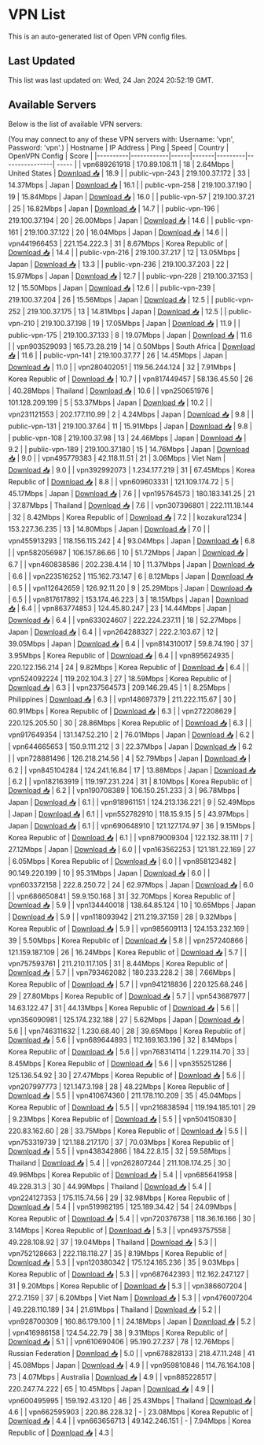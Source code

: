 # VPN List

This is an auto-generated list of Open VPN config files.

## Last Updated

This list was last updated on: Wed, 24 Jan 2024 20:52:19 GMT.

## Available Servers

Below is the list of available VPN servers:

(You may connect to any of these VPN servers with: Username: 'vpn', Password: 'vpn'.)
| Hostname | IP Address | Ping | Speed | Country | OpenVPN Config | Score |
|----------|------------|------|-------|---------|----------------| ----- |
| vpn689261918 | 170.89.108.11 | 18 | 2.64Mbps | United States | [Download 📥](./configs/server_0_US.ovpn) | 18.9 |
| public-vpn-243 | 219.100.37.172 | 33 | 14.37Mbps | Japan | [Download 📥](./configs/server_1_JP.ovpn) | 16.1 |
| public-vpn-258 | 219.100.37.190 | 19 | 15.84Mbps | Japan | [Download 📥](./configs/server_2_JP.ovpn) | 16.0 |
| public-vpn-57 | 219.100.37.21 | 25 | 16.82Mbps | Japan | [Download 📥](./configs/server_3_JP.ovpn) | 14.7 |
| public-vpn-196 | 219.100.37.194 | 20 | 26.00Mbps | Japan | [Download 📥](./configs/server_4_JP.ovpn) | 14.6 |
| public-vpn-161 | 219.100.37.122 | 20 | 16.04Mbps | Japan | [Download 📥](./configs/server_5_JP.ovpn) | 14.6 |
| vpn441966453 | 221.154.222.3 | 31 | 8.67Mbps | Korea Republic of | [Download 📥](./configs/server_6_KR.ovpn) | 14.4 |
| public-vpn-216 | 219.100.37.217 | 12 | 13.05Mbps | Japan | [Download 📥](./configs/server_7_JP.ovpn) | 13.3 |
| public-vpn-236 | 219.100.37.203 | 22 | 15.97Mbps | Japan | [Download 📥](./configs/server_8_JP.ovpn) | 12.7 |
| public-vpn-228 | 219.100.37.153 | 12 | 15.50Mbps | Japan | [Download 📥](./configs/server_9_JP.ovpn) | 12.6 |
| public-vpn-239 | 219.100.37.204 | 26 | 15.56Mbps | Japan | [Download 📥](./configs/server_10_JP.ovpn) | 12.5 |
| public-vpn-252 | 219.100.37.175 | 13 | 14.81Mbps | Japan | [Download 📥](./configs/server_11_JP.ovpn) | 12.5 |
| public-vpn-210 | 219.100.37.198 | 19 | 17.05Mbps | Japan | [Download 📥](./configs/server_12_JP.ovpn) | 11.9 |
| public-vpn-175 | 219.100.37.133 | 8 | 19.07Mbps | Japan | [Download 📥](./configs/server_13_JP.ovpn) | 11.6 |
| vpn903529093 | 165.73.28.219 | 14 | 0.50Mbps | South Africa | [Download 📥](./configs/server_14_ZA.ovpn) | 11.6 |
| public-vpn-141 | 219.100.37.77 | 26 | 14.45Mbps | Japan | [Download 📥](./configs/server_15_JP.ovpn) | 11.0 |
| vpn280402051 | 119.56.244.124 | 32 | 7.91Mbps | Korea Republic of | [Download 📥](./configs/server_16_KR.ovpn) | 10.7 |
| vpn817449457 | 58.136.45.50 | 26 | 40.28Mbps | Thailand | [Download 📥](./configs/server_17_TH.ovpn) | 10.6 |
| vpn250651976 | 101.128.209.199 | 5 | 53.37Mbps | Japan | [Download 📥](./configs/server_18_JP.ovpn) | 10.2 |
| vpn231121553 | 202.177.110.99 | 2 | 4.24Mbps | Japan | [Download 📥](./configs/server_19_JP.ovpn) | 9.8 |
| public-vpn-131 | 219.100.37.64 | 11 | 15.91Mbps | Japan | [Download 📥](./configs/server_20_JP.ovpn) | 9.8 |
| public-vpn-108 | 219.100.37.98 | 13 | 24.46Mbps | Japan | [Download 📥](./configs/server_21_JP.ovpn) | 9.2 |
| public-vpn-189 | 219.100.37.180 | 15 | 14.76Mbps | Japan | [Download 📥](./configs/server_22_JP.ovpn) | 9.0 |
| vpn495779383 | 42.118.11.51 | 21 | 3.06Mbps | Viet Nam | [Download 📥](./configs/server_23_VN.ovpn) | 9.0 |
| vpn392992073 | 1.234.177.219 | 31 | 67.45Mbps | Korea Republic of | [Download 📥](./configs/server_24_KR.ovpn) | 8.8 |
| vpn609603331 | 121.109.174.72 | 5 | 45.17Mbps | Japan | [Download 📥](./configs/server_25_JP.ovpn) | 7.6 |
| vpn195764573 | 180.183.141.25 | 21 | 37.87Mbps | Thailand | [Download 📥](./configs/server_26_TH.ovpn) | 7.6 |
| vpn307396801 | 222.111.18.144 | 32 | 8.42Mbps | Korea Republic of | [Download 📥](./configs/server_27_KR.ovpn) | 7.2 |
| kozakura1234 | 153.227.36.235 | 13 | 14.80Mbps | Japan | [Download 📥](./configs/server_28_JP.ovpn) | 7.0 |
| vpn455913293 | 118.156.115.242 | 4 | 93.04Mbps | Japan | [Download 📥](./configs/server_29_JP.ovpn) | 6.8 |
| vpn582056987 | 106.157.86.66 | 10 | 51.72Mbps | Japan | [Download 📥](./configs/server_30_JP.ovpn) | 6.7 |
| vpn460838586 | 202.238.4.14 | 10 | 11.37Mbps | Japan | [Download 📥](./configs/server_31_JP.ovpn) | 6.6 |
| vpn223516252 | 115.162.73.147 | 6 | 8.12Mbps | Japan | [Download 📥](./configs/server_32_JP.ovpn) | 6.5 |
| vpn112642659 | 126.92.11.20 | 9 | 25.29Mbps | Japan | [Download 📥](./configs/server_33_JP.ovpn) | 6.5 |
| vpn817617892 | 153.174.46.223 | 3 | 18.15Mbps | Japan | [Download 📥](./configs/server_34_JP.ovpn) | 6.4 |
| vpn863774853 | 124.45.80.247 | 23 | 14.44Mbps | Japan | [Download 📥](./configs/server_35_JP.ovpn) | 6.4 |
| vpn633024607 | 222.224.237.11 | 18 | 52.27Mbps | Japan | [Download 📥](./configs/server_36_JP.ovpn) | 6.4 |
| vpn264288327 | 222.2.103.67 | 12 | 39.05Mbps | Japan | [Download 📥](./configs/server_37_JP.ovpn) | 6.4 |
| vpn814310017 | 59.8.74.190 | 37 | 3.95Mbps | Korea Republic of | [Download 📥](./configs/server_38_KR.ovpn) | 6.4 |
| vpn895624935 | 220.122.156.214 | 24 | 9.82Mbps | Korea Republic of | [Download 📥](./configs/server_39_KR.ovpn) | 6.4 |
| vpn524092224 | 119.202.104.3 | 27 | 18.59Mbps | Korea Republic of | [Download 📥](./configs/server_40_KR.ovpn) | 6.3 |
| vpn237564573 | 209.146.29.45 | 1 | 8.25Mbps | Philippines | [Download 📥](./configs/server_41_PH.ovpn) | 6.3 |
| vpn148697379 | 211.222.115.67 | 30 | 60.91Mbps | Korea Republic of | [Download 📥](./configs/server_42_KR.ovpn) | 6.3 |
| vpn272208629 | 220.125.205.50 | 30 | 28.86Mbps | Korea Republic of | [Download 📥](./configs/server_43_KR.ovpn) | 6.3 |
| vpn917649354 | 131.147.52.210 | 2 | 76.01Mbps | Japan | [Download 📥](./configs/server_44_JP.ovpn) | 6.2 |
| vpn644665653 | 150.9.111.212 | 3 | 22.37Mbps | Japan | [Download 📥](./configs/server_45_JP.ovpn) | 6.2 |
| vpn728881496 | 126.218.214.56 | 4 | 52.79Mbps | Japan | [Download 📥](./configs/server_46_JP.ovpn) | 6.2 |
| vpn845104284 | 124.241.16.84 | 17 | 13.88Mbps | Japan | [Download 📥](./configs/server_47_JP.ovpn) | 6.2 |
| vpn182163919 | 119.197.231.224 | 31 | 8.10Mbps | Korea Republic of | [Download 📥](./configs/server_48_KR.ovpn) | 6.2 |
| vpn190708389 | 106.150.251.233 | 3 | 96.78Mbps | Japan | [Download 📥](./configs/server_49_JP.ovpn) | 6.1 |
| vpn918961151 | 124.213.136.221 | 9 | 52.49Mbps | Japan | [Download 📥](./configs/server_50_JP.ovpn) | 6.1 |
| vpn552782910 | 118.15.9.15 | 5 | 43.97Mbps | Japan | [Download 📥](./configs/server_51_JP.ovpn) | 6.1 |
| vpn690648910 | 121.127.174.97 | 36 | 9.15Mbps | Korea Republic of | [Download 📥](./configs/server_52_KR.ovpn) | 6.1 |
| vpn879009304 | 122.132.38.111 | 7 | 27.12Mbps | Japan | [Download 📥](./configs/server_53_JP.ovpn) | 6.0 |
| vpn163562253 | 121.181.22.169 | 27 | 6.05Mbps | Korea Republic of | [Download 📥](./configs/server_54_KR.ovpn) | 6.0 |
| vpn858123482 | 90.149.220.199 | 10 | 95.31Mbps | Japan | [Download 📥](./configs/server_55_JP.ovpn) | 6.0 |
| vpn603372158 | 222.8.250.72 | 24 | 62.97Mbps | Japan | [Download 📥](./configs/server_56_JP.ovpn) | 6.0 |
| vpn686650841 | 59.9.150.168 | 31 | 32.70Mbps | Korea Republic of | [Download 📥](./configs/server_57_KR.ovpn) | 5.9 |
| vpn134440018 | 138.64.85.124 | 10 | 10.65Mbps | Japan | [Download 📥](./configs/server_58_JP.ovpn) | 5.9 |
| vpn118093942 | 211.219.37.159 | 28 | 9.32Mbps | Korea Republic of | [Download 📥](./configs/server_59_KR.ovpn) | 5.9 |
| vpn985609113 | 124.153.232.169 | 39 | 5.50Mbps | Korea Republic of | [Download 📥](./configs/server_60_KR.ovpn) | 5.8 |
| vpn257240866 | 121.159.187.109 | 26 | 16.24Mbps | Korea Republic of | [Download 📥](./configs/server_61_KR.ovpn) | 5.7 |
| vpn757593761 | 211.210.117.105 | 31 | 8.44Mbps | Korea Republic of | [Download 📥](./configs/server_62_KR.ovpn) | 5.7 |
| vpn793462082 | 180.233.228.2 | 38 | 7.66Mbps | Korea Republic of | [Download 📥](./configs/server_63_KR.ovpn) | 5.7 |
| vpn941218836 | 220.125.68.246 | 29 | 27.80Mbps | Korea Republic of | [Download 📥](./configs/server_64_KR.ovpn) | 5.7 |
| vpn543687977 | 14.63.122.47 | 31 | 44.13Mbps | Korea Republic of | [Download 📥](./configs/server_65_KR.ovpn) | 5.6 |
| vpn356090981 | 125.174.232.188 | 27 | 5.62Mbps | Japan | [Download 📥](./configs/server_66_JP.ovpn) | 5.6 |
| vpn746311632 | 1.230.68.40 | 28 | 39.65Mbps | Korea Republic of | [Download 📥](./configs/server_67_KR.ovpn) | 5.6 |
| vpn689644893 | 112.169.163.196 | 32 | 8.14Mbps | Korea Republic of | [Download 📥](./configs/server_68_KR.ovpn) | 5.6 |
| vpn768314114 | 1.229.114.70 | 33 | 8.45Mbps | Korea Republic of | [Download 📥](./configs/server_69_KR.ovpn) | 5.6 |
| vpn355251286 | 125.136.54.92 | 30 | 27.47Mbps | Korea Republic of | [Download 📥](./configs/server_70_KR.ovpn) | 5.6 |
| vpn207997773 | 121.147.3.198 | 28 | 48.22Mbps | Korea Republic of | [Download 📥](./configs/server_71_KR.ovpn) | 5.5 |
| vpn410674360 | 211.178.110.209 | 35 | 45.04Mbps | Korea Republic of | [Download 📥](./configs/server_72_KR.ovpn) | 5.5 |
| vpn216838594 | 119.194.185.101 | 29 | 9.23Mbps | Korea Republic of | [Download 📥](./configs/server_73_KR.ovpn) | 5.5 |
| vpn504150830 | 220.83.162.60 | 28 | 33.75Mbps | Korea Republic of | [Download 📥](./configs/server_74_KR.ovpn) | 5.5 |
| vpn753319739 | 121.188.217.170 | 37 | 70.03Mbps | Korea Republic of | [Download 📥](./configs/server_75_KR.ovpn) | 5.5 |
| vpn438342866 | 184.22.8.15 | 32 | 59.58Mbps | Thailand | [Download 📥](./configs/server_76_TH.ovpn) | 5.4 |
| vpn262807244 | 211.108.174.25 | 30 | 49.96Mbps | Korea Republic of | [Download 📥](./configs/server_77_KR.ovpn) | 5.4 |
| vpn685641958 | 49.228.31.3 | 30 | 44.99Mbps | Thailand | [Download 📥](./configs/server_78_TH.ovpn) | 5.4 |
| vpn224127353 | 175.115.74.56 | 29 | 32.98Mbps | Korea Republic of | [Download 📥](./configs/server_79_KR.ovpn) | 5.4 |
| vpn519982195 | 125.189.34.42 | 54 | 24.09Mbps | Korea Republic of | [Download 📥](./configs/server_80_KR.ovpn) | 5.4 |
| vpn720376738 | 118.36.16.166 | 30 | 3.14Mbps | Korea Republic of | [Download 📥](./configs/server_81_KR.ovpn) | 5.3 |
| vpn493757558 | 49.228.108.92 | 37 | 19.04Mbps | Thailand | [Download 📥](./configs/server_82_TH.ovpn) | 5.3 |
| vpn752128663 | 222.118.118.27 | 35 | 8.19Mbps | Korea Republic of | [Download 📥](./configs/server_83_KR.ovpn) | 5.3 |
| vpn120380342 | 175.124.165.236 | 35 | 9.03Mbps | Korea Republic of | [Download 📥](./configs/server_84_KR.ovpn) | 5.3 |
| vpn687642393 | 112.162.247.127 | 31 | 9.20Mbps | Korea Republic of | [Download 📥](./configs/server_85_KR.ovpn) | 5.3 |
| vpn386607204 | 27.2.7.159 | 37 | 6.20Mbps | Viet Nam | [Download 📥](./configs/server_86_VN.ovpn) | 5.3 |
| vpn476007204 | 49.228.110.189 | 34 | 21.61Mbps | Thailand | [Download 📥](./configs/server_87_TH.ovpn) | 5.2 |
| vpn928700309 | 160.86.179.100 | 1 | 24.18Mbps | Japan | [Download 📥](./configs/server_88_JP.ovpn) | 5.2 |
| vpn416986158 | 124.54.22.79 | 38 | 9.31Mbps | Korea Republic of | [Download 📥](./configs/server_89_KR.ovpn) | 5.1 |
| vpn610690406 | 95.190.27.237 | 78 | 12.76Mbps | Russian Federation | [Download 📥](./configs/server_90_RU.ovpn) | 5.0 |
| vpn678828133 | 218.47.11.248 | 41 | 45.08Mbps | Japan | [Download 📥](./configs/server_91_JP.ovpn) | 4.9 |
| vpn959810846 | 114.76.164.108 | 73 | 4.07Mbps | Australia | [Download 📥](./configs/server_92_AU.ovpn) | 4.9 |
| vpn885228517 | 220.247.74.222 | 65 | 10.45Mbps | Japan | [Download 📥](./configs/server_93_JP.ovpn) | 4.9 |
| vpn600495995 | 159.192.43.120 | 46 | 25.43Mbps | Thailand | [Download 📥](./configs/server_94_TH.ovpn) | 4.6 |
| vpn662595903 | 220.86.228.32 | - | 23.08Mbps | Korea Republic of | [Download 📥](./configs/server_95_KR.ovpn) | 4.4 |
| vpn663656713 | 49.142.246.151 | - | 7.94Mbps | Korea Republic of | [Download 📥](./configs/server_96_KR.ovpn) | 4.3 |
